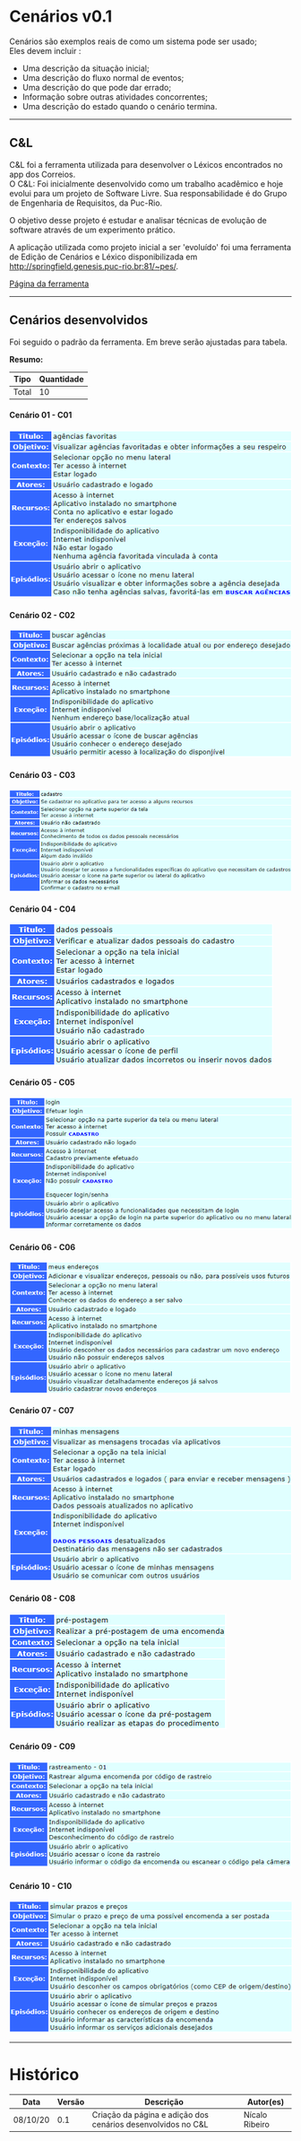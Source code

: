 # Cenários v0.1
Cenários são exemplos reais de como um sistema pode ser usado;  
Eles devem incluir :  
- Uma descrição da situação inicial;  
- Uma descrição do fluxo normal de eventos;  
- Uma descrição do que pode dar errado;  
- Informação sobre outras atividades concorrentes;  
- Uma descrição do estado quando o cenário termina.  

- - -

## C&L
C&L foi a ferramenta utilizada para desenvolver o Léxicos encontrados no app dos Correios.	
O C&L:
Foi inicialmente desenvolvido como um trabalho acadêmico e hoje evolui para um projeto de Software Livre. Sua responsabilidade é do Grupo de Engenharia de Requisitos, da Puc-Rio.

O objetivo desse projeto é estudar e analisar técnicas de evolução de software através de um experimento prático. 

A aplicação utilizada como projeto inicial a ser 'evoluído' foi uma ferramenta de Edição de Cenários e Léxico disponibilizada em http://springfield.genesis.puc-rio.br:81/~pes/.

<a href= "http://pes.inf.puc-rio.br/cel/index_old.htm" target="blank"> Página da ferramenta </a>

- - -

## Cenários desenvolvidos
Foi seguido o padrão da ferramenta. Em breve serão ajustadas para tabela.

**Resumo:**  

| Tipo   | Quantidade              |
| ------ | ----------------------- |
| Total  | 10                      |

#### Cenário 01 - C01  
![](./images/cenario-01.png)  

#### Cenário 02 - C02  
![](./images/cenario-02.png)  

#### Cenário 03 - C03  
![](./images/cenario-03.png)  

#### Cenário 04 - C04  
![](./images/cenario-04.png)  

#### Cenário 05 - C05  
![](./images/cenario-05.png)  

#### Cenário 06 - C06  
![](./images/cenario-06.png)  

#### Cenário 07 - C07  
![](./images/cenario-07.png)  

#### Cenário 08 - C08  
![](./images/cenario-08.png)  

#### Cenário 09 - C09  
![](./images/cenario-09.png)  

#### Cenário 10 - C10  
![](./images/cenario-10.png)  

- - -

# Histórico

| Data     | Versão | Descrição                                               | Autor(es)           |
| -------- | ------ | ------------------------------------------------------- | ------------------- |
| 08/10/20 | 0.1    | Criação da página e adição dos cenários desenvolvidos no C&L  | Nícalo Ribeiro |